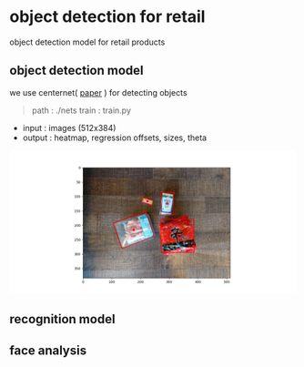 # object detection for retail
object detection model for retail products

## object detection model
we use centernet( [paper](https://arxiv.org/pdf/1904.08189.pdf)  ) for detecting objects
> path : ./nets
> train : train.py
* input  : images (512x384)
* output : heatmap, regression offsets, sizes, theta

![test](https://github.com/SeungyounShin/object_detection_for_retail/blob/master/resource/test.png?raw=true)

## recognition model

## face analysis
